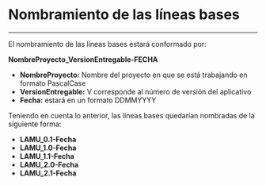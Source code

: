 # Nombramiento de las líneas bases

---

El nombramiento de las líneas bases estará conformado por:

**NombreProyecto\_VersionEntregable-FECHA**

* **NombreProyecto:** Nombre del proyecto en que se está trabajando en formato PascalCase
* **VersionEntregable:** V corresponde al número de versión del aplicativo
* **Fecha:** estará en un formato DDMMYYYY

Teniendo en cuenta lo anterior, las líneas bases quedarían nombradas de la siguiente forma:

* **LAMU\_0.1-Fecha**
* **LAMU\_1.0-Fecha**
* **LAMU\_1.1-Fecha**
* **LAMU\_2.0-Fecha**
* **LAMU\_2.1-Fecha**



